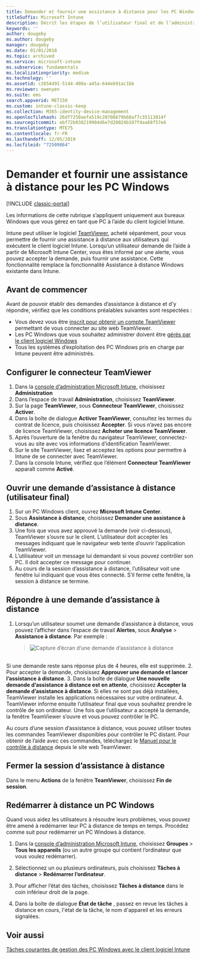 ```yaml
---
title: Demander et fournir une assistance à distance pour les PC Windows
titleSuffix: Microsoft Intune
description: Décrit les étapes de l’utilisateur final et de l’administrateur informatique nécessaires pour fournir une assistance à distance pour les postes de travail Windows gérés en tant que PC, ainsi que les étapes pour démarrer un PC à distance.
keywords: ''
author: dougeby
ms.author: dougeby
manager: dougeby
ms.date: 01/01/2018
ms.topic: archived
ms.service: microsoft-intune
ms.subservice: fundamentals
ms.localizationpriority: medium
ms.technology: ''
ms.assetid: c2654491-5144-408a-a45a-644eb91ac1bb
ms.reviewer: owenyen
ms.suite: ems
search.appverid: MET150
ms.custom: intune-classic-keep
ms.collection: M365-identity-device-management
ms.openlocfilehash: 26df7250aefa519c20708879b68af7c35113814f
ms.sourcegitcommit: ebf72b038219904d6e7d20024b107f4aa68f57e6
ms.translationtype: MTE75
ms.contentlocale: fr-FR
ms.lasthandoff: 12/05/2019
ms.locfileid: "72509864"
---
```

# <a name="request-and-provide-remote-assistance-for-windows-pcs"></a>Demander et fournir une assistance à distance pour les PC Windows

[!INCLUDE [classic-portal](../includes/classic-portal.md)]

Les informations de cette rubrique s’appliquent uniquement aux bureaux Windows que vous gérez en tant que PC à l’aide du client logiciel Intune.

Intune peut utiliser le logiciel [TeamViewer](https://www.teamviewer.com), acheté séparément, pour vous permettre de fournir une assistance à distance aux utilisateurs qui exécutent le client logiciel Intune. Lorsqu’un utilisateur demande de l’aide à partir de Microsoft Intune Center, vous êtes informé par une alerte, vous pouvez accepter la demande, puis fournir une assistance. Cette fonctionnalité remplace la fonctionnalité Assistance à distance Windows existante dans Intune.


## <a name="before-you-start"></a>Avant de commencer

Avant de pouvoir établir des demandes d’assistance à distance et d’y répondre, vérifiez que les conditions préalables suivantes sont respectées :

- Vous devez vous être [inscrit pour obtenir un compte TeamViewer](https://login.teamviewer.com/LogOn#register) permettant de vous connecter au site web TeamViewer.
- Les PC Windows que vous souhaitez administrer doivent être [gérés par le client logiciel Windows](../manage-windows-pcs-with-microsoft-intune.md)
- Tous les systèmes d’exploitation des PC Windows pris en charge par Intune peuvent être administrés.

## <a name="configure-the-teamviewer-connector"></a>Configurer le connecteur TeamViewer

1. Dans la [console d’administration Microsoft Intune](https://manage.microsoft.com), choisissez **Administration**
2. Dans l’espace de travail **Administration**, choisissez **TeamViewer**.
3. Sur la page **TeamViewer**, sous **Connecteur TeamViewer**, choisissez **Activer**.
4. Dans la boîte de dialogue **Activer TeamViewer**, consultez les termes du contrat de licence, puis choisissez **Accepter**. Si vous n’avez pas encore de licence TeamViewer, choisissez **Acheter une licence TeamViewer**.
5. Après l’ouverture de la fenêtre du navigateur TeamViewer, connectez-vous au site avec vos informations d’identification TeamViewer.
6. Sur le site TeamViewer, lisez et acceptez les options pour permettre à Intune de se connecter avec TeamViewer.
7. Dans la console Intune, vérifiez que l’élément **Connecteur TeamViewer** apparaît comme **Activé**.


## <a name="open-a-remote-assistance-request-end-user"></a>Ouvrir une demande d’assistance à distance (utilisateur final)

1. Sur un PC Windows client, ouvrez **Microsoft Intune Center**.
2. Sous **Assistance à distance**, choisissez **Demander une assistance à distance**.
3. Une fois que vous avez approuvé la demande (voir ci-dessous), TeamViewer s’ouvre sur le client. L’utilisateur doit accepter les messages indiquant que le navigateur web tente d’ouvrir l’application TeamViewer.
4. L’utilisateur voit un message lui demandant si vous pouvez contrôler son PC. Il doit accepter ce message pour continuer.
5. Au cours de la session d’assistance à distance, l’utilisateur voit une fenêtre lui indiquant que vous êtes connecté. S’il ferme cette fenêtre, la session à distance se termine.

## <a name="respond-to-a-remote-assistance-request"></a>Répondre à une demande d’assistance à distance

1. Lorsqu’un utilisateur soumet une demande d’assistance à distance, vous pouvez l’afficher dans l’espace de travail **Alertes**, sous **Analyse** > **Assistance à distance**. Par exemple :
   > ![Capture d’écran d’une demande d’assistance à distance](./media/request-and-provide-remote-assistance-for-windows-pcs-in-microsoft-intune/team-viewer.png)

<br>Si une demande reste sans réponse plus de 4 heures, elle est supprimée.
2. Pour accepter la demande, choisissez **Approuver une demande et lancer l’assistance à distance**.
3. Dans la boîte de dialogue **Une nouvelle demande d’assistance à distance est en attente**, choisissez **Accepter la demande d’assistance à distance**. Si elles ne sont pas déjà installées, TeamViewer installe les applications nécessaires sur votre ordinateur.
4. TeamViewer informe ensuite l’utilisateur final que vous souhaitez prendre le contrôle de son ordinateur. Une fois que l’utilisateur a accepté la demande, la fenêtre TeamViewer s’ouvre et vous pouvez contrôler le PC.

Au cours d’une session d’assistance à distance, vous pouvez utiliser toutes les commandes TeamViewer disponibles pour contrôler le PC distant. Pour obtenir de l’aide avec ces commandes, téléchargez le [Manuel pour le contrôle à distance](http://www.teamviewer.com/en/support/documents/) depuis le site web TeamViewer.

## <a name="close-the-remote-assistance-session"></a>Fermer la session d’assistance à distance

Dans le menu **Actions** de la fenêtre **TeamViewer**, choisissez **Fin de session**.

## <a name="remotely-restart-a-windows-pc"></a>Redémarrer à distance un PC Windows
Quand vous aidez les utilisateurs à résoudre leurs problèmes, vous pouvez être amené à redémarrer leur PC à distance de temps en temps. Procédez comme suit pour redémarrer un PC Windows à distance.

1. Dans la [console d’administration Microsoft Intune](https://manage.microsoft.com/), choisissez **Groupes** &gt; **Tous les appareils** (ou un autre groupe qui contient l’ordinateur que vous voulez redémarrer).

2. Sélectionnez un ou plusieurs ordinateurs, puis choisissez **Tâches à distance** &gt; **Redémarrer l’ordinateur**.

3. Pour afficher l’état des tâches, choisissez **Tâches à distance** dans le coin inférieur droit de la page.

4. Dans la boîte de dialogue **État de tâche** , passez en revue les tâches à distance en cours, l'état de la tâche, le nom d'appareil et les erreurs signalées.

## <a name="see-also"></a>Voir aussi

[Tâches courantes de gestion des PC Windows avec le client logiciel Intune](common-windows-pc-management-tasks-with-the-microsoft-intune-computer-client.md)
